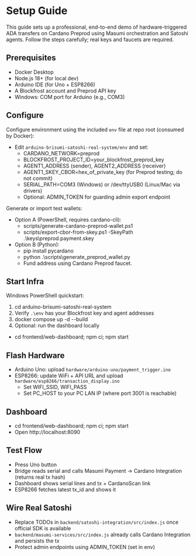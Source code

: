 # Setup Guide

This guide sets up a professional, end-to-end demo of hardware-triggered ADA transfers on Cardano Preprod using Masumi orchestration and Satoshi agents. Follow the steps carefully; real keys and faucets are required.

## Prerequisites
- Docker Desktop
- Node.js 18+ (for local dev)
- Arduino IDE (for Uno + ESP8266)
- A Blockfrost account and Preprod API key
- Windows: COM port for Arduino (e.g., COM3)

## Configure
Configure environment using the included `env` file at repo root (consumed by Docker):

- Edit `arduino-brisumi-satoshi-real-system/env` and set:
  - CARDANO_NETWORK=preprod
  - BLOCKFROST_PROJECT_ID=your_blockfrost_preprod_key
  - AGENT1_ADDRESS (sender), AGENT2_ADDRESS (receiver)
  - AGENT1_SKEY_CBOR=hex_of_private_key (for Preprod testing; do not commit)
  - SERIAL_PATH=COM3 (Windows) or /dev/ttyUSB0 (Linux/Mac via drivers)
  - Optional: ADMIN_TOKEN for guarding admin export endpoint

Generate or import test wallets:

- Option A (PowerShell, requires cardano-cli):
  - scripts/generate-cardano-preprod-wallet.ps1
  - scripts/export-cbor-from-skey.ps1 -SkeyPath .\keys\preprod.payment.skey
- Option B (Python):
  - pip install pycardano
  - python .\scripts\generate_preprod_wallet.py
  - Fund address using Cardano Preprod faucet.

## Start Infra

Windows PowerShell quickstart:

1. cd arduino-brisumi-satoshi-real-system
2. Verify `.\env` has your Blockfrost key and agent addresses
3. docker compose up -d --build
4. Optional: run the dashboard locally
  - cd frontend/web-dashboard; npm ci; npm start

## Flash Hardware
- Arduino Uno: upload `hardware/arduino-uno/payment_trigger.ino`
- ESP8266: update WiFi + API URL and upload `hardware/esp8266/transaction_display.ino`
  - Set WIFI_SSID, WIFI_PASS
  - Set PC_HOST to your PC LAN IP (where port 3001 is reachable)

## Dashboard
- cd frontend/web-dashboard; npm ci; npm start
- Open http://localhost:8090

## Test Flow
- Press Uno button
- Bridge reads serial and calls Masumi Payment → Cardano Integration (returns real tx hash)
- Dashboard shows serial lines and tx + CardanoScan link
- ESP8266 fetches latest tx_id and shows it

## Wire Real Satoshi
- Replace TODOs in `backend/satoshi-integration/src/index.js` once official SDK is available
- `backend/masumi-services/src/index.js` already calls Cardano Integration and persists the tx
- Protect admin endpoints using ADMIN_TOKEN (set in env)
